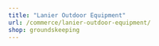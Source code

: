 ```yaml
---
title: "Lanier Outdoor Equipment"
url: /commerce/lanier-outdoor-equipment/
shop: groundskeeping
---
```

